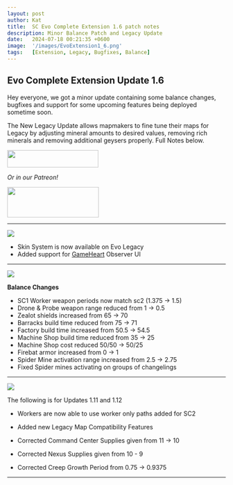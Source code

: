 ```yaml
---
layout: post
author: Kat
title:  SC Evo Complete Extension 1.6 patch notes
description: Minor Balance Patch and Legacy Update
date:   2024-07-18 00:21:35 +0600
image:  '/images/EvoExtension1_6.png'
tags:   [Extension, Legacy, Bugfixes, Balance]
---
```


## Evo Complete Extension Update 1.6

Hey everyone, we got a minor update containing some balance changes, bugfixes and support for some upcoming features being deployed sometime soon.

The New Legacy Update allows mapmakers to fine tune their maps for Legacy by adjusting mineral amounts to desired values, removing rich minerals and removing additional geysers properly. Full Notes below.

<a href="https://paypal.me/KopruluKat/"><img src="{{site.baseurl}}/images/blue.png" width="210" height="40"></a> 

*Or in our Patreon!*

<a href="https://www.patreon.com/TeamKopruluSC2"><img src="{{site.baseurl}}/images/becomeAPatronBanner.png" width="211" height="70"></a> 

***

![]({{site.baseurl}}/images/Divider_CoreMods.png)

- Skin System is now available on Evo Legacy
- Added support for [GameHeart](https://ahli.github.io/Galaxy-Observer-UI/#/gameheart/v3/changelog) Observer UI

***

![]({{site.baseurl}}/images/Divider_Extension.png)

**Balance Changes**

- SC1 Worker weapon periods now match sc2 (1.375 -> 1.5)
- Drone & Probe weapon range reduced from 1 -> 0.5
- Zealot shields increased from 65 -> 70
- Barracks build time reduced from 75 -> 71
- Factory build time increased from 50.5 -> 54.5
- Machine Shop build time reduced from 35 -> 25
- Machine Shop cost reduced 50/50 -> 50/25
- Firebat armor increased from 0 -> 1
- Spider Mine activation range increased from 2.5 -> 2.75
- Fixed Spider mines activating on groups of changelings

***

![]({{site.baseurl}}/images/Divider_Legacy.png)

The following is for Updates 1.11 and 1.12

- Workers are now able to use worker only paths added for SC2
- Added new Legacy Map Compatibility Features

- Corrected Command Center Supplies given from 11 -> 10
- Corrected Nexus Supplies given from 10 - 9
- Corrected Creep Growth Period from 0.75 -> 0.9375

***